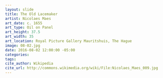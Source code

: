 ```yaml
---
layout: slide
title: The Old Lacemaker
artist: Nicolaes Maes
art_date: c. 1655
art_type: Oil on Panel
art_height: 37.5
art_width: 35
art_location: Royal Picture Gallery Mauritshuis, The Hague
image: 08-02.jpg
date: 2016-08-02 12:00:00 -05:00
categories:
tags:
cite_author: Wikipedia
cite_url: http://commons.wikimedia.org/wiki/File:Nicolaes_Maes_009.jpg
---
```


